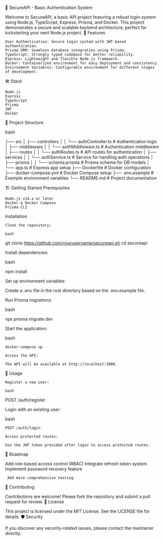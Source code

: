 🔐 SecureAPI - Basic Authentication System

Welcome to SecureAPI, a basic API project featuring a robust login system using Node.js, TypeScript, Express, Prisma, and Docker. This project demonstrates a secure and scalable backend architecture, perfect for kickstarting your next Node.js project.
🚀 Features

    User Authentication: Secure login system with JWT-based authentication.
    Prisma ORM: Seamless database integration using Prisma.
    TypeScript: Strongly typed codebase for better reliability.
    Express: Lightweight and flexible Node.js framework.
    Docker: Containerized environment for easy deployment and consistency.
    Environment Variables: Configurable environment for different stages of development.

🛠️ Stack

    Node.js
    Express
    TypeScript
    Prisma
    JWT
    Docker

📁 Project Structure

bash

├── src
│ ├── controllers
│ │ └── authController.ts # Authentication logic
│ ├── middleware
│ │ └── authMiddleware.ts # Authentication middleware
│ ├── routes
│ │ └── authRoutes.ts # API routes for authentication
│ ├── services
│ │ └── authService.ts # Service for handling auth operations
│ ├── prisma
│ │ └── schema.prisma # Prisma schema for DB models
│ └── app.ts # Express app setup
├── Dockerfile # Docker configuration
├── docker-compose.yml # Docker Compose setup
├── .env.example # Example environment variables
└── README.md # Project documentation

🏗️ Getting Started
Prerequisites

    Node.js v14.x or later
    Docker & Docker Compose
    Prisma CLI

Installation

    Clone the repository:

    bash

git clone https://github.com/yourusername/secureapi.git
cd secureapi

Install dependencies:

bash

npm install

Set up environment variables:

Create a .env file in the root directory based on the .env.example file.

Run Prisma migrations:

bash

npx prisma migrate dev

Start the application:

bash

    docker-compose up

    Access the API:

    The API will be available at http://localhost:3000.

🧪 Usage

    Register a new user:

    bash

POST /auth/register

Login with an existing user:

bash

    POST /auth/login

    Access protected routes:

    Use the JWT token provided after login to access protected routes.

🚧 Roadmap

Add role-based access control (RBAC)
Integrate refresh token system
Implement password recovery feature

     Add more comprehensive testing

🤝 Contributing

Contributions are welcome! Please fork the repository and submit a pull request for review.
📄 License

This project is licensed under the MIT License. See the LICENSE file for details.
🛡️ Security

If you discover any security-related issues, please contact the maintainer directly.
